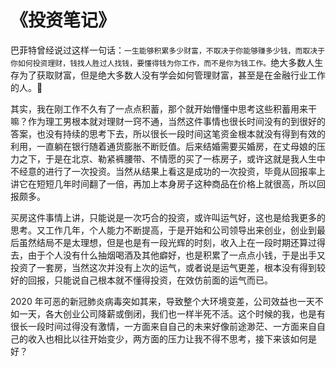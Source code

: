 # 《投资笔记》
巴菲特曾经说过这样一句话：`一生能够积累多少财富，不取决于你能够赚多少钱，而取决于你如何投资理财，钱找人胜过人找钱，要懂得钱为你工作，而不是你为钱工作。`绝大多数人生存为了获取财富，但是绝大多数人没有学会如何管理财富，甚至是在金融行业工作的人。

其实，我在刚工作不久有了一点点积蓄，那个就开始懵懂中思考这些积蓄用来干嘛？作为理工男根本就对理财一窍不通，当然这件事情也很长时间没有的到很好的答案，也没有持续的思考下去，所以很长一段时间这笔资金根本就没有得到有效的利用，一直躺在银行随着通货膨胀不断贬值。后来结婚需要买婚房，在丈母娘的压力之下，于是在北京、勒紧裤腰带、不情愿的买了一栋房子，或许这就是我人生中不经意的进行了一次投资。当然从结果上看这是成功的一次投资，毕竟从回报率上讲它在短短几年时间翻了一倍，再加上本身房子这种商品在价格上就很高，所以回报颇多。

买房这件事情上讲，只能说是一次巧合的投资，或许叫运气好，这也是给我更多的思考。又工作几年，个人能力不断提高，于是开始和公司领导出来创业，创业到最后虽然结局不是太理想，但是也是有一段光辉的时刻，收入上在一段时期还算过得去，由于个人没有什么抽烟喝酒及其他癖好，也是积累了一点点小钱，于是出手又投资了一套房，当然这次并没有上次的运气，或者说是运气更差，根本没有得到较好的回报，只能说自己根本就不懂得投资，在效仿前面的运气而已。

2020 年可恶的新冠肺炎病毒突如其来，导致整个大环境变差，公司效益也一天不如一天，各大创业公司降薪或倒闭，我们也一样半死不活。这个时候的我，也是有很长一段时间过得没有激情，一方面来自自己的未来好像前途渺茫、一方面来自自己的收入也相比以往开始变少，两方面的压力让我不得不思考，接下来该如何是好？
